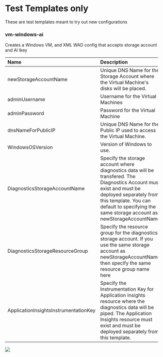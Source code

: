 # Test Templates only
These are test templates meant to try out new configurations


### vm-windows-ai

Creates a Windows VM, and XML WAD config that accepts storage account and AI Ikey

| Name   | Description    |
|:--- |:---|
| newStorageAccountName  | Unique DNS Name for the Storage Account where the Virtual Machine's disks will be placed. |
| adminUsername  | Username for the Virtual Machines  |
| adminPassword  | Password for the Virtual Machine  |
| dnsNameForPublicIP  | Unique DNS Name for the Public IP used to access the Virtual Machine. |
| WindowsOSVersion  | Version of Windows to use. |
| DiagnosticsStorageAccountName  | Specify the storage account where diagnostics data will be transfered. The Diagnostics Account must exist and must be deployed separately from this template. You can default to specifying the same storage account as newStorageAccountName |
| DiagnosticsStorageResourceGroup  | Specify the resource group for the diagnostics storage account. If you use the same storage account as newStorageAccountName then specify the same resource group name here |
| ApplicationInsightsInstrumentationKey  | Specify the Instrumentation Key for Application Insights resource where the diagnostics data will be piped. The Application Insights resource must exist and must be deployed separately from this template. |


<a href="https://portal.azure.com/#create/Microsoft.Template/uri/https%3A%2F%2Fraw.githubusercontent.com%2Fsbtron%2FAzureResourceManagerTemplates%2Fmaster%2FTest%2Fvm-windows-ai%2Fvm-windows-ai%2FTemplates%2FWindowsVirtualMachine.json" target="_blank">
    <img src="http://azuredeploy.net/deploybutton.png"/>
</a>


